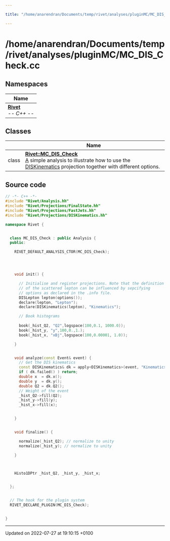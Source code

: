 ```yaml
---

title: "/home/anarendran/Documents/temp/rivet/analyses/pluginMC/MC_DIS_Check.cc"

---
```


# /home/anarendran/Documents/temp/rivet/analyses/pluginMC/MC_DIS_Check.cc



## Namespaces

| Name           |
| -------------- |
| **[Rivet](http://example.org/namespaces/namespacerivet/)** <br>-*- C++ -*-  |

## Classes

|                | Name           |
| -------------- | -------------- |
| class | **[Rivet::MC_DIS_Check](http://example.org/classes/classrivet_1_1mc__dis__check/)** <br><a href="http://example.org/classes/classrivet_1_1a/">A</a> simple analysis to illustrate how to use the <a href="http://example.org/classes/classrivet_1_1diskinematics/">DISKinematics</a> projection together with different options.  |




## Source code

```cpp
// -*- C++ -*-
#include "Rivet/Analysis.hh"
#include "Rivet/Projections/FinalState.hh"
#include "Rivet/Projections/FastJets.hh"
#include "Rivet/Projections/DISKinematics.hh"

namespace Rivet {


  class MC_DIS_Check : public Analysis {
  public:

    RIVET_DEFAULT_ANALYSIS_CTOR(MC_DIS_Check);




    void init() {

      // Initialise and register projections. Note that the definition
      // of the scattered lepton can be influenced by sepcifying
      // options as declared in the .info file.
      DISLepton lepton(options());
      declare(lepton, "Lepton");
      declare(DISKinematics(lepton), "Kinematics");

      // Book histograms
    
      book(_hist_Q2, "Q2",logspace(100,0.1, 1000.0));
      book(_hist_y, "y",100,0.,1.);
      book(_hist_x, "xBj",logspace(100,0.00001, 1.0));

    }


    void analyze(const Event& event) {
      // Get the DIS kinematics
      const DISKinematics& dk = apply<DISKinematics>(event, "Kinematics");
      if ( dk.failed() ) return;
      double x  = dk.x();
      double y  = dk.y();
      double Q2 = dk.Q2();
      // Weight of the event
      _hist_Q2->fill(Q2);
      _hist_y->fill(y);
      _hist_x->fill(x);


    }


    void finalize() {

      normalize(_hist_Q2); // normalize to unity
      normalize(_hist_y); // normalize to unity

    }



    Histo1DPtr _hist_Q2, _hist_y, _hist_x;


  };


  // The hook for the plugin system
  RIVET_DECLARE_PLUGIN(MC_DIS_Check);


}
```


-------------------------------

Updated on 2022-07-27 at 19:10:15 +0100
